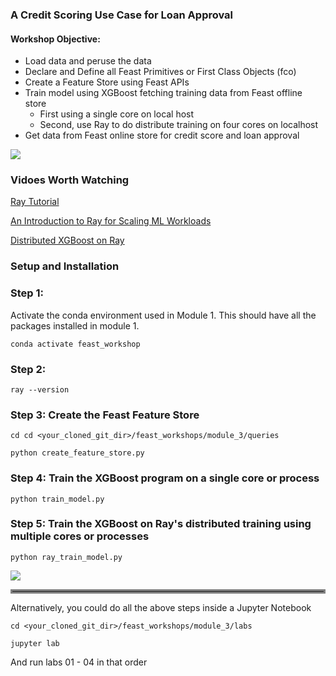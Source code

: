 ### A Credit Scoring Use Case for Loan Approval

#### Workshop Objective:

 * Load data and peruse the data
 * Declare and Define all Feast Primitives or First Class Objects (fco)
 * Create a Feature Store using Feast APIs
 * Train model using XGBoost fetching training data from Feast offline store
   * First using a single core on local host
   * Second, use Ray to do distribute training on four cores on localhost
 * Get data from Feast online store for credit score and loan approval 

![](images/feast_ray_xgboost.png)

### Vidoes Worth Watching
[Ray Tutorial](https://www.anyscale.com/events/2021/06/24/ray-core-tutorial)

[An Introduction to Ray for Scaling ML Workloads](https://www.anyscale.com/events/2021/08/18/an-introduction-to-ray-for-scaling-machine-learning-ml-workloads)

[Distributed XGBoost on Ray](https://docs.ray.io/en/master/xgboost-ray.html?highlight=rayxgbclassifier#distributed-xgboost-on-ray)

### Setup and Installation

### Step 1:
Activate the conda environment used in Module 1. This should have all the packages
installed in module 1.

``` conda activate feast_workshop ```
### Step 2:
``` ray --version ```

### Step 3: Create the Feast Feature Store 
```cd cd <your_cloned_git_dir>/feast_workshops/module_3/queries```

```python create_feature_store.py```

### Step 4: Train the XGBoost program on a single core or process

```python train_model.py```

### Step 5: Train the XGBoost on Ray's distributed training using multiple cores or processes

```python ray_train_model.py```

![](images/ray_xgboost.png)

<hr style="border:3px solid gray"> </hr>

Alternatively, you could do all the above steps inside a Jupyter Notebook


```cd <your_cloned_git_dir>/feast_workshops/module_3/labs```

```jupyter lab```

And run labs 01 - 04 in that order
